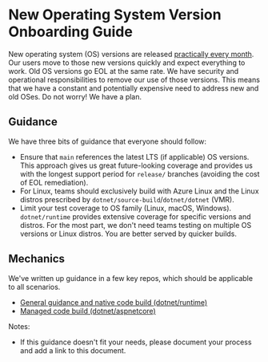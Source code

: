 # New Operating System Version Onboarding Guide

New operating system (OS) versions are released [practically every month](https://github.com/dotnet/core/issues/9638). Our users move to those new versions quickly and expect everything to work. Old OS versions go EOL at the same rate. We have security and operational responsibilities to remove our use of those versions. This means that we have a constant and potentially expensive need to address new and old OSes. Do not worry! We have a plan.

## Guidance

We have three bits of guidance that everyone should follow:

- Ensure that `main` references the latest LTS (if applicable) OS versions. This approach gives us great future-looking coverage and provides us with the longest support period for `release/` branches (avoiding the cost of EOL remediation).
- For Linux, teams should exclusively build with Azure Linux and the Linux distros prescribed by `dotnet/source-build`/`dotnet/dotnet` (VMR).
- Limit your test coverage to OS family (Linux, macOS, Windows). `dotnet/runtime` provides extensive coverage for specific versions and distros. For the most part, we don't need teams testing on multiple OS versions or Linux distros. You are better served by quicker builds.

## Mechanics

We've written up guidance in a few key repos, which should be applicable to all scenarios.

- [General guidance and native code build (dotnet/runtime)](https://github.com/dotnet/runtime/blob/main/docs/project/os-onboarding.md)
- [Managed code build (dotnet/aspnetcore)](https://github.com/dotnet/aspnetcore/issues/60281)

Notes:

- If this guidance doesn't fit your needs, please document your process and add a link to this document.

